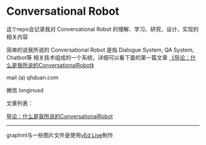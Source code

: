 
# Conversational Robot

这个repo会记录我对 Conversational Robot 的理解、学习、研究、设计、实现的相关内容

简单的说我所说的 Conversational Robot 是指 Dialogue System, QA System, Chatbot等
相关技术组成的一个系统，详细可以看下面的第一篇文章
[《导论：什么是我所说的ConversationalRobot》](/什么是我所说的ConversationalRobot)

mail (a) qhduan.com

微信 longinusd

文章列表：


[导论：什么是我所说的ConversationalRobot](/什么是我所说的ConversationalRobot)


---

graphml与一些图片文件是使用[yEd Live](https://www.yworks.com/yed-live/)制作
